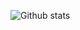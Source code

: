 ![Github stats](https://github-readme-stats.vercel.app/api?username=gustavo-bozzano&theme=dracula&show_icons=true&count_private=true)

<!--
**gustavo-bozzano/gustavo-bozzano** is a ✨ _special_ ✨ repository because its `README.md` (this file) appears on your GitHub profile.

Here are some ideas to get you started:

- 🔭 I’m currently working on ...
- 🌱 I’m currently learning ...
- 👯 I’m looking to collaborate on ...
- 🤔 I’m looking for help with ...
- 💬 Ask me about ...
- 📫 How to reach me: ...
- 😄 Pronouns: ...
- ⚡ Fun fact: ...
-->
